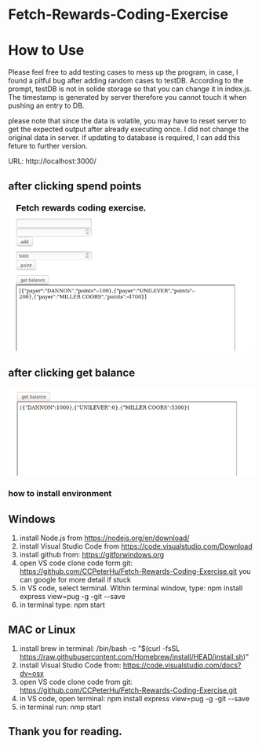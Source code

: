 # Fetch-Rewards-Coding-Exercise
# How to Use

Please feel free to add testing cases to mess up the program, in case, I found a pitful bug after adding random cases to testDB.
According to the prompt, testDB is not in solide storage so that you can change it in index.js.
The timestamp is generated by server therefore you cannot touch it when pushing an entry to DB.

please note that since the data is volatile, you may have to reset server to get the expected output after already executing once.
I did not change the original data in server. if updating to database is required, I can add this feture to further version.
 
 URL: http://localhost:3000/
 
 ## after clicking spend points
 ![after-clicking-point](https://github.com/CCPeterHu/Fetch-Rewards-Coding-Exercise/blob/main/output%20picture/response%20from%20calling%20points.png)
 
 ## after clicking get balance
 ![get-balance](https://github.com/CCPeterHu/Fetch-Rewards-Coding-Exercise/blob/main/output%20picture/after%20clicking%20get%20balance.png)
 
 
 
 ### how to install environment 
 ## Windows
 1. install Node.js from https://nodejs.org/en/download/
 2. install Visual Studio Code from https://code.visualstudio.com/Download
 3. install github from: https://gitforwindows.org
 4. open VS code clone code form git: https://github.com/CCPeterHu/Fetch-Rewards-Coding-Exercise.git you can google for more detail if stuck
 5. in VS code, select terminal. Within terminal window, type: npm install express view=pug -g -git --save
 6. in terminal type: npm start
 
 ## MAC or Linux
 1. install brew in terminal: /bin/bash -c "$(curl -fsSL https://raw.githubusercontent.com/Homebrew/install/HEAD/install.sh)"
 3. install Visual Studio Code from: https://code.visualstudio.com/docs?dv=osx
 4. open VS code clone code from git: https://github.com/CCPeterHu/Fetch-Rewards-Coding-Exercise.git
 5. in VS code, open terminal: npm install express view=pug -g -git --save
 6. in terminal run: nmp start
 
 ## Thank you for reading.
 
